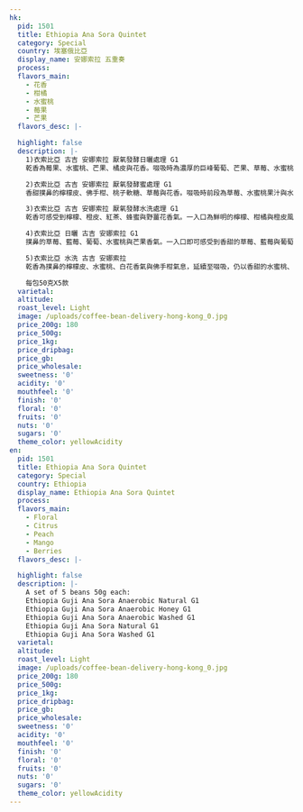 ```yaml
---
hk:
  pid: 1501
  title: Ethiopia Ana Sora Quintet
  category: Special
  country: 埃塞俄比亞
  display_name: 安娜索拉 五重奏
  process:
  flavors_main:
    - 花香
    - 柑橘
    - 水蜜桃
    - 莓果
    - 芒果
  flavors_desc: |-

  highlight: false
  description: |-
    1)衣索比亞 古吉 安娜索拉 厭氧發酵日曬處理 G1
    乾香為莓果、水蜜桃、芒果、橘皮與花香。啜吸時為濃厚的巨峰葡萄、芒果、草莓、水蜜桃果香風味，伴隨著橘皮、佛手柑與紫羅蘭氣息，風味渾厚飽滿且複雜。

    2)衣索比亞 古吉 安娜索拉 厭氧發酵蜜處理 G1
    香甜撲鼻的檸檬皮、佛手柑、桃子軟糖、草莓與花香。啜吸時前段為草莓、水蜜桃果汁與水果軟糖風味，緊接著浮現佛手柑與橙花香氣，後段帶有蜂蜜、檸檬草與薄荷涼感，口感柔美滑順，甜美迷人。

    3)衣索比亞 古吉 安娜索拉 厭氧發酵水洗處理 G1
    乾香可感受到檸檬、橙皮、紅茶、蜂蜜與野薑花香氣。一入口為鮮明的檸檬、柑橘與橙皮風味，夾帶著迷人野薑花香，後段是紅茶與香草植物氣息，質地乾淨，風味細緻飽滿。

    4)衣索比亞 日曬 古吉 安娜索拉 G1
    撲鼻的草莓、藍莓、葡萄、水蜜桃與芒果香氣。一入口即可感受到香甜的草莓、藍莓與葡萄汁風味，隨後浮現芒果與紫羅蘭馥郁花香，餘韻帶有水蜜桃與橙皮氣息，果香風味強勁飽滿，甜美迷人。

    5)衣索比亞 水洗 古吉 安娜索拉
    乾香為撲鼻的檸檬皮、水蜜桃、白花香氣與佛手柑氣息，延續至啜吸，仍以香甜的水蜜桃、白桃、檸檬皮與佛手柑為主調，夾帶著優雅的茉莉花香，餘韻帶有水蜜桃與伯爵紅茶香氣，酸值強勁，風味層次多變且飽滿複雜。

    每包50克X5款
  varietal:
  altitude:
  roast_level: Light
  image: /uploads/coffee-bean-delivery-hong-kong_0.jpg
  price_200g: 180
  price_500g:
  price_1kg:
  price_dripbag:
  price_gb:
  price_wholesale:
  sweetness: '0'
  acidity: '0'
  mouthfeel: '0'
  finish: '0'
  floral: '0'
  fruits: '0'
  nuts: '0'
  sugars: '0'
  theme_color: yellowAcidity
en:
  pid: 1501
  title: Ethiopia Ana Sora Quintet
  category: Special
  country: Ethiopia
  display_name: Ethiopia Ana Sora Quintet
  process:
  flavors_main:
    - Floral
    - Citrus
    - Peach
    - Mango
    - Berries
  flavors_desc: |-

  highlight: false
  description: |-
    A set of 5 beans 50g each:
    Ethiopia Guji Ana Sora Anaerobic Natural G1
    Ethiopia Guji Ana Sora Anaerobic Honey G1
    Ethiopia Guji Ana Sora Anaerobic Washed G1
    Ethiopia Guji Ana Sora Natural G1
    Ethiopia Guji Ana Sora Washed G1
  varietal:
  altitude:
  roast_level: Light
  image: /uploads/coffee-bean-delivery-hong-kong_0.jpg
  price_200g: 180
  price_500g:
  price_1kg:
  price_dripbag:
  price_gb:
  price_wholesale:
  sweetness: '0'
  acidity: '0'
  mouthfeel: '0'
  finish: '0'
  floral: '0'
  fruits: '0'
  nuts: '0'
  sugars: '0'
  theme_color: yellowAcidity
---
```

